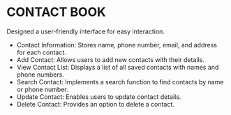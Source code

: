# CONTACT BOOK

Designed a user-friendly interface for easy interaction.
- Contact Information: Stores name, phone number, email, and address for each contact.
- Add Contact: Allows users to add new contacts with their details.
- View Contact List: Displays a list of all saved contacts with names and phone numbers.
- Search Contact: Implements a search function to find contacts by name or phone number.
- Update Contact: Enables users to update contact details.
- Delete Contact: Provides an option to delete a contact.
